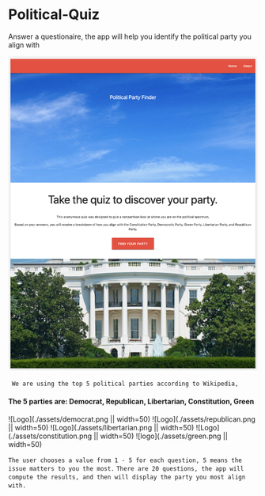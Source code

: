 # Political-Quiz

Answer a questionaire, the app will help you identify the political party you align with


![Main Page](./assets/main.png)

` We are using the top 5 political parties according to Wikipedia,`

#### The 5 parties are: Democrat, Republican, Libertarian, Constitution, Green

![Logo](./assets/democrat.png || width=50) ![Logo](./assets/republican.png || width=50) ![Logo](./assets/libertarian.png || width=50) ![Logo](./assets/constitution.png || width=50) ![logo](./assets/green.png || width=50) 

` The user chooses a value from 1 - 5 for each question, 5 means the issue matters to you the most. `
` There are 20 questions, the app will compute the results, and then will display the party you most align with. `

